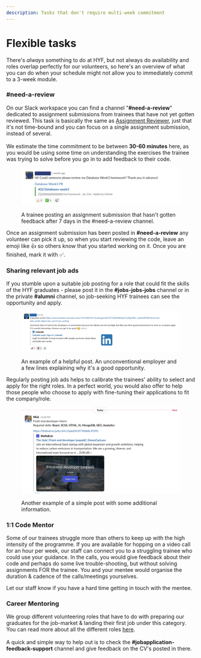 ```yaml
---
description: Tasks that don't require multi-week commitment
---
```


# Flexible tasks

There's _always_ something to do at HYF, but not always do availability and roles overlap perfectly for our volunteers, so here's an overview of what you can do when your schedule might not allow you to immediately commit to a 3-week module.

### #need-a-review

On our Slack workspace you can find a channel "**#need-a-review**" dedicated to assignment submissions from trainees that have not yet gotten reviewed. This task is basically the same as [Assignment Reviewer](homework-reviewer.md), just that it's not time-bound and you can focus on a single assignment submission, instead of several.\
\
We estimate the time commitment to be between **30-60 minutes** here, as you would be using some time on understanding the exercises the trainee was trying to solve before you go in to add feedback to their code.

<figure><img src="../../.gitbook/assets/Screenshot 2023-03-13 at 14.36.20.png" alt=""><figcaption><p>A trainee posting an assignment submission that hasn't gotten feedback after 7 days in the #need-a-review channel. </p></figcaption></figure>

Once an assignment submission has been posted in **#need-a-review** any volunteer can pick it up, so when you start reviewing the code, leave an emoji like 👍 so others know that you started working on it. Once you are finished, mark it with ✅.

### Sharing relevant job ads

If you stumble upon a suitable job posting for a role that could fit the skills of the HYF graduates - please post it in the **#jobs-jobs-jobs** channel or in the private **#alumni** channel, so job-seeking HYF trainees can see the opportunity and apply.

<figure><img src="../../.gitbook/assets/jobs-jobs-jobs.png" alt=""><figcaption><p>An example of a helpful post. An unconventional employer and a few lines explaining why it's a good opportunity.</p></figcaption></figure>

Regularly posting job ads helps to calibrate the trainees' ability to select and apply for the right roles. In a perfect world, you would also offer to help those people who choose to apply with fine-tuning their applications to fit the company/role.

<figure><img src="../../.gitbook/assets/Screenshot 2023-08-04 at 13.57.19.png" alt=""><figcaption><p>Another example of a simple post with some additional information.</p></figcaption></figure>

### 1:1 Code Mentor

Some of our trainees struggle more than others to keep up with the high intensity of the programme. If you are available for hopping on a video call for an hour per week, our staff can connect you to a struggling trainee who could use your guidance. In the calls, you would give feedback about their code and perhaps do some live trouble-shooting, but without solving assignments FOR the trainee. You and your mentee would organise the duration & cadence of the calls/meetings yourselves.&#x20;

Let our staff know if you have a hard time getting in touch with the mentee.

### Career Mentoring

We group different volunteering roles that have to do with preparing our graduates for the job-market & landing their first job under this category. You can read more about all the different roles [here](../career-mentors/).\
\
A quick and simple way to help out is to check the **#jobapplication-feedback-support** channel and give feedback on the CV's posted in there.&#x20;

